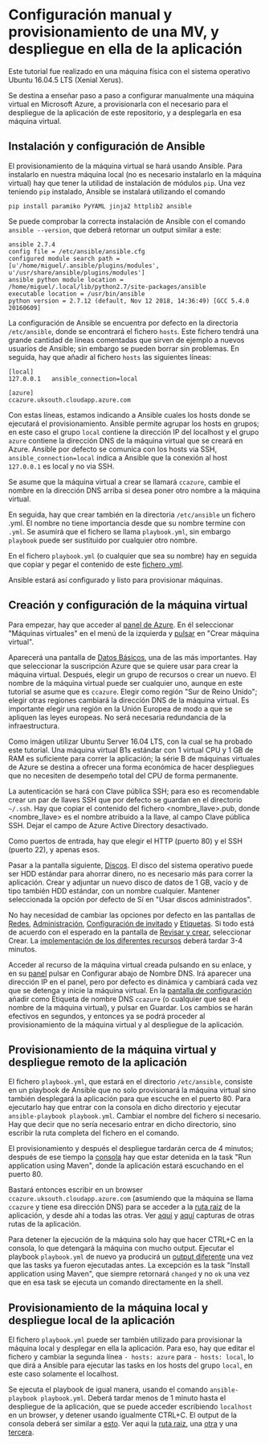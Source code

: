 # Configuración manual y provisionamiento de una MV, y despliegue en ella de la aplicación

Este tutorial fue realizado en una máquina física con el sistema operativo Ubuntu 16.04.5 LTS (Xenial Xerus).

Se destina a enseñar paso a paso a configurar manualmente una máquina virtual en Microsoft Azure, a provisionarla con el necesario para el despliegue de la aplicación de este repositorio, y a desplegarla en esa máquina virtual.

## Instalación y configuración de Ansible

El provisionamiento de la máquina virtual se hará usando Ansible. Para instalarlo en nuestra máquina local (no es necesario instalarlo en la máquina virtual) hay que tener la utilidad de instalación de módulos `pip`. Una vez teniendo `pip` instalado, Ansible se instalará utilizando el comando

`pip install paramiko PyYAML jinja2 httplib2 ansible`

Se puede comprobar la correcta instalación de Ansible con el comando `ansible --version`, que deberá retornar un output similar a este:

```
ansible 2.7.4
config file = /etc/ansible/ansible.cfg
configured module search path = [u'/home/miguel/.ansible/plugins/modules', u'/usr/share/ansible/plugins/modules']
ansible python module location = /home/miguel/.local/lib/python2.7/site-packages/ansible
executable location = /usr/bin/ansible
python version = 2.7.12 (default, Nov 12 2018, 14:36:49) [GCC 5.4.0 20160609]
```

La configuración de Ansible se encuentra por defecto en la directoria `/etc/ansible`, donde se encontrará el fichero `hosts`. Este fichero tendrá una grande cantidad de líneas comentadas que sirven de ejemplo a nuevos usuarios de Ansible; sin embargo se pueden borrar sin problemas. En seguida, hay que añadir al fichero `hosts` las siguientes líneas:

```
[local]
127.0.0.1   ansible_connection=local

[azure]
ccazure.uksouth.cloudapp.azure.com
```

Con estas líneas, estamos indicando a Ansible cuales los hosts donde se ejecutará el provisionamiento. Ansible permite agrupar los hosts en grupos; en este caso el grupo `local` contiene la dirección IP del localhost y el grupo `azure` contiene la dirección DNS de la máquina virtual que se creará en Azure. Ansible por defecto se comunica con los hosts via SSH, `ansible_connection=local` indica a Ansible que la conexión al host `127.0.0.1` es local y no via SSH.

Se asume que la máquina virtual a crear se llamará `ccazure`, cambie el nombre en la dirección DNS arriba si desea poner otro nombre a la máquina virtual.

En seguida, hay que crear también en la directoria `/etc/ansible` un fichero .yml. El nombre no tiene importancia desde que su nombre termine con `.yml`. Se asumirá que el fichero se llama `playbook.yml`, sin embargo `playbook` puede ser sustituido por cualquier otro nombre.

En el fichero `playbook.yml` (o cualquier que sea su nombre) hay en seguida que copiar y pegar el contenido de este [fichero .yml](https://github.com/migueldgoncalves/CCproj_1819/blob/master/provision/playbook.yml).

Ansible estará así configurado y listo para provisionar máquinas.

## Creación y configuración de la máquina virtual

Para empezar, hay que acceder al [panel de Azure](https://github.com/migueldgoncalves/CCproj_1819/blob/master/docs/Provisionamiento/01.png). En él seleccionar "Máquinas virtuales" en el menú de la izquierda y [pulsar](https://github.com/migueldgoncalves/CCproj_1819/blob/master/docs/Provisionamiento/02.png) en "Crear máquina virtual".

Aparecerá una pantalla de [Datos Básicos](https://github.com/migueldgoncalves/CCproj_1819/blob/master/docs/Provisionamiento/03.png), una de las más importantes. Hay que seleccionar la suscripción Azure que se quiere usar para crear la máquina virtual. Después, elegir un grupo de recursos o crear un nuevo. El nombre de la máquina virtual puede ser cualquier uno, aunque en este tutorial se asume que es `ccazure`. Elegir como región "Sur de Reino Unido"; elegir otras regiones cambiará la dirección DNS de la máquina virtual. Es importante elegir una región en la Unión Europea de modo a que se apliquen las leyes europeas. No será necesaria redundancia de la infraestructura.

Como imágen utilizar Ubuntu Server 16.04 LTS, con la cual se ha probado este tutorial. Una máquina virtual B1s estándar con 1 virtual CPU y 1 GB de RAM es suficiente para correr la aplicación; la série B de máquinas virtuales de Azure se destina a ofrecer una forma económica de hacer despliegues que no necesiten de desempeño total del CPU de forma permanente.

La autenticación se hará con Clave pública SSH; para eso es recomendable crear un par de llaves SSH que por defecto se guardan en el directorio `~/.ssh`. Hay que copiar el contenido del fichero <nombre_llave>.pub, donde <nombre_llave> es el nombre atribuido a la llave, al campo Clave pública SSH. Dejar el campo de Azure Active Directory desactivado.

Como puertos de entrada, hay que elegir el HTTP (puerto 80) y el SSH (puerto 22), y apenas esos.

Pasar a la pantalla siguiente, [Discos](https://github.com/migueldgoncalves/CCproj_1819/blob/master/docs/Provisionamiento/04.png). El disco del sistema operativo puede ser HDD estándar para ahorrar dinero, no es necesario más para correr la aplicación. Crear y adjuntar un nuevo disco de datos de 1 GB, vacío y de tipo también HDD estándar, con un nombre cualquier. Mantener seleccionada la opción por defecto de Sí en "Usar discos administrados".

No hay necesidad de cambiar las opciones por defecto en las pantallas de [Redes](https://github.com/migueldgoncalves/CCproj_1819/blob/master/docs/Provisionamiento/05.png), [Administración](https://github.com/migueldgoncalves/CCproj_1819/blob/master/docs/Provisionamiento/06.png), [Configuración de invitado](https://github.com/migueldgoncalves/CCproj_1819/blob/master/docs/Provisionamiento/07.png) y [Etiquetas](https://github.com/migueldgoncalves/CCproj_1819/blob/master/docs/Provisionamiento/08.png). Si todo está de acuerdo con el esperado en la pantalla de [Revisar y crear](https://github.com/migueldgoncalves/CCproj_1819/blob/master/docs/Provisionamiento/09.png), seleccionar Crear. La [implementación de los diferentes recursos](https://github.com/migueldgoncalves/CCproj_1819/blob/master/docs/Provisionamiento/10.png) deberá tardar 3-4 minutos.

Acceder al recurso de la máquina virtual creada pulsando en su enlace, y en su [panel](https://github.com/migueldgoncalves/CCproj_1819/blob/master/docs/Provisionamiento/11.png) pulsar en Configurar abajo de Nombre DNS. Irá aparecer una dirección IP en el panel, pero por defecto es dinámica y cambiará cada vez que se detenga y inicie la máquina virtual. En la [pantalla de configuración](https://github.com/migueldgoncalves/CCproj_1819/blob/master/docs/Provisionamiento/12.png) añadir como Etiqueta de nombre DNS `ccazure` (o cualquier que sea el nombre de la máquina virtual), y pulsar en Guardar. Los cambios se harán efectivos en segundos, y entonces ya se podrá proceder al provisionamiento de la máquina virtual y al despliegue de la aplicación.

## Provisionamiento de la máquina virtual y despliegue remoto de la aplicación

El fichero `playbook.yml`, que estará en el directorio `/etc/ansible`, consiste en un playbook de Ansible que no solo provisionará la máquina virtual sino también desplegará la aplicación para que escuche en el puerto 80. Para ejecutarlo hay que entrar con la consola en dicho directorio y ejecutar `ansible-playbook playbook.yml`. Cambiar el nombre del fichero si necesario. Hay que decir que no sería necesario entrar en dicho directorio, sino escribir la ruta completa del fichero en el comando.

El provisionamiento y después el despliegue tardarán cerca de 4 minutos; después de ese tiempo la [consola](https://github.com/migueldgoncalves/CCproj_1819/blob/master/docs/Provisionamiento/13.png) hay que estar detenida en la task "Run application using Maven", donde la aplicación estará escuchando en el puerto 80.

Bastará entonces escribir en un browser `ccazure.uksouth.cloudapp.azure.com` (asumiendo que la máquina se llama `ccazure` y tiene esa dirección DNS) para se acceder a la [ruta raiz](https://github.com/migueldgoncalves/CCproj_1819/blob/master/docs/Provisionamiento/16.png) de la aplicación, y desde ahí a todas las otras. Ver [aquí](https://github.com/migueldgoncalves/CCproj_1819/blob/master/docs/Provisionamiento/17.png) y [aquí](https://github.com/migueldgoncalves/CCproj_1819/blob/master/docs/Provisionamiento/18.png) capturas de otras rutas de la aplicación.

Para detener la ejecución de la máquina solo hay que hacer CTRL+C en la consola, lo que detengará la máquina con mucho output. Ejecutar el playbook `playbook.yml` de nuevo ya producirá un [output diferente](https://github.com/migueldgoncalves/CCproj_1819/blob/master/docs/Provisionamiento/14.png) una vez que las tasks ya fueron ejecutadas antes. La excepción es la task "Install application using Maven", que siempre retornará `changed` y no `ok` una vez que en esa task se ejecuta un comando directamente en la shell.

## Provisionamiento de la máquina local y despliegue local de la aplicación

El fichero `playbook.yml` puede ser también utilizado para provisionar la máquina local y desplegar en ella la aplicación. Para eso, hay que editar el fichero y cambiar la segunda línea `- hosts: azure` para `- hosts: local`, lo que dirá a Ansible para ejecutar las tasks en los hosts del grupo `local`, en este caso solamente el localhost.

Se ejecuta el playbook de igual manera, usando el comando `ansible-playbook playbook.yml`. Deberá tardar menos de 1 minuto hasta el despliegue de la aplicación, que se puede acceder escribiendo `localhost` en un browser, y detener usando igualmente CTRL+C. El output de la consola deberá ser similar a [esto](https://github.com/migueldgoncalves/CCproj_1819/blob/master/docs/Provisionamiento/15.png). Ver aqui la [ruta raiz](https://github.com/migueldgoncalves/CCproj_1819/blob/master/docs/Provisionamiento/19.png), una [otra](https://github.com/migueldgoncalves/CCproj_1819/blob/master/docs/Provisionamiento/20.png) y una [tercera](https://github.com/migueldgoncalves/CCproj_1819/blob/master/docs/Provisionamiento/21.png).

